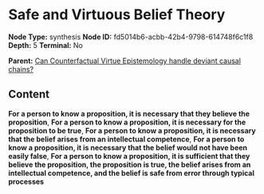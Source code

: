 # Safe and Virtuous Belief Theory

**Node Type:** synthesis
**Node ID:** fd5014b6-acbb-42b4-9798-614748f6c1f8
**Depth:** 5
**Terminal:** No

**Parent:** [Can Counterfactual Virtue Epistemology handle deviant causal chains?](can-counterfactual-virtue-epistemology-handle-deviant-causal-chains-antithesis-f677eb5f-a1ff-4a6f-aa96-19c4ed5eaa94.md)

## Content

**For a person to know a proposition, it is necessary that they believe the proposition**, **For a person to know a proposition, it is necessary for the proposition to be true**, **For a person to know a proposition, it is necessary that the belief arises from an intellectual competence**, **For a person to know a proposition, it is necessary that the belief would not have been easily false**, **For a person to know a proposition, it is sufficient that they believe the proposition, the proposition is true, the belief arises from an intellectual competence, and the belief is safe from error through typical processes**

